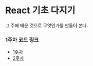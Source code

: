 # React 기초 다지기

그 주에 배운 것으로 무엇인가를 만들어 본다.

### 1주차 코드 링크
- [1주차](https://github.com/reeny404/assign-react-js/tree/master/src/assignment/01-todolist)
- [2주차](https://github.com/reeny404/assign-react-js/tree/master/src/assignment/02-cashbook)
